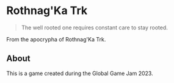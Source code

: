 # Rothnag'Ka Trk

> The well rooted one requires constant care to stay rooted.

From the apocrypha of Rothnag'Ka Trk.


## About

This is a game created during the Global Game Jam 2023.
